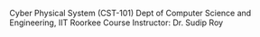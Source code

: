 Cyber Physical System (CST-101)
Dept of Computer Science and Engineering, IIT Roorkee
Course Instructor: Dr. Sudip Roy
